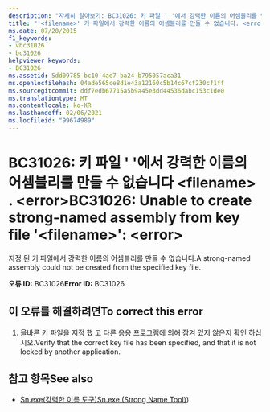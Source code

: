 ```yaml
---
description: "자세히 알아보기: BC31026: 키 파일 ' '에서 강력한 이름의 어셈블리를 만들 수 없습니다 <filename> . <error>"
title: "'<filename>' 키 파일에서 강력한 이름의 어셈블리를 만들 수 없습니다. <error>"
ms.date: 07/20/2015
f1_keywords:
- vbc31026
- bc31026
helpviewer_keywords:
- BC31026
ms.assetid: 5dd09785-bc10-4ae7-ba24-b795057aca31
ms.openlocfilehash: 04ade565ce8d1e43a12160c5b14c67cf230cf1ff
ms.sourcegitcommit: ddf7edb67715a5b9a45e3dd44536dabc153c1de0
ms.translationtype: MT
ms.contentlocale: ko-KR
ms.lasthandoff: 02/06/2021
ms.locfileid: "99674989"
---
```

# <a name="bc31026-unable-to-create-strong-named-assembly-from-key-file-filename-error"></a><span data-ttu-id="4d74a-103">BC31026: 키 파일 ' '에서 강력한 이름의 어셈블리를 만들 수 없습니다 \<filename> . \<error></span><span class="sxs-lookup"><span data-stu-id="4d74a-103">BC31026: Unable to create strong-named assembly from key file '\<filename>': \<error></span></span>

<span data-ttu-id="4d74a-104">지정 된 키 파일에서 강력한 이름의 어셈블리를 만들 수 없습니다.</span><span class="sxs-lookup"><span data-stu-id="4d74a-104">A strong-named assembly could not be created from the specified key file.</span></span>

 <span data-ttu-id="4d74a-105">**오류 ID:** BC31026</span><span class="sxs-lookup"><span data-stu-id="4d74a-105">**Error ID:** BC31026</span></span>

## <a name="to-correct-this-error"></a><span data-ttu-id="4d74a-106">이 오류를 해결하려면</span><span class="sxs-lookup"><span data-stu-id="4d74a-106">To correct this error</span></span>

1. <span data-ttu-id="4d74a-107">올바른 키 파일을 지정 했 고 다른 응용 프로그램에 의해 잠겨 있지 않은지 확인 하십시오.</span><span class="sxs-lookup"><span data-stu-id="4d74a-107">Verify that the correct key file has been specified, and that it is not locked by another application.</span></span>

## <a name="see-also"></a><span data-ttu-id="4d74a-108">참고 항목</span><span class="sxs-lookup"><span data-stu-id="4d74a-108">See also</span></span>

- <span data-ttu-id="4d74a-109">[Sn.exe(강력한 이름 도구)](../../../framework/tools/sn-exe-strong-name-tool.md)</span><span class="sxs-lookup"><span data-stu-id="4d74a-109">[Sn.exe (Strong Name Tool)](../../../framework/tools/sn-exe-strong-name-tool.md))</span></span>
